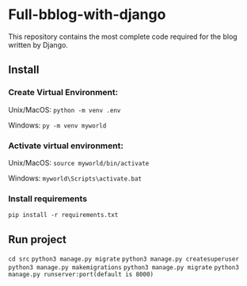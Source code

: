 # Full-bblog-with-django
This repository contains the most complete code required for the blog written by Django.
## Install
### Create Virtual Environment:
    
  Unix/MacOS: ```python -m venv .env```
   
  Windows: ```py -m venv myworld```

### Activate virtual environment:
  Unix/MacOS: ```source myworld/bin/activate```
  
  Windows: ```myworld\Scripts\activate.bat```

### Install requirements
```pip install -r requirements.txt```

## Run project
```cd src```
```python3 manage.py migrate```
```python3 manage.py createsuperuser```
```python3 manage.py makemigrations```
```python3 manage.py migrate```
```python3 manage.py runserver:port(default is 8000)```
